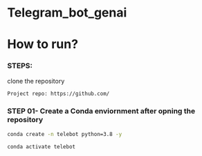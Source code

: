 # Telegram_bot_genai

# How to run? 
### STEPS:

clone the repository

```bash
Project repo: https://github.com/
```

### STEP 01- Create a Conda enviornment after opning the repository

```bash
conda create -n telebot python=3.8 -y
```

```bash
conda activate telebot
```

